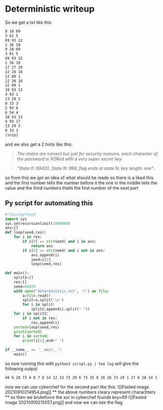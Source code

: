 # Deterministic writeup
So we get a txt like this
```txt
9 18 69
3 61 5
69 93 22
1 36 10
9 18 69
3 61 5
69 93 22
1 36 10
17 27 20
22 28 18
12 89 1
22 28 18
12 89 1
10 93 13
4 93 1
13 29 2
0 33 3
2 93 6
6 54 4
10 93 13
4 93 17
13 29 2
0 33 3
[snip]
```
and we also get a 2 hints like this:

> *The states are correct but just for security reasons, 
each character of the password is XORed with a very super secret key.*

> *"State 0: 69420, State N: 999, flag ends at state N, key length: one"..*

so from this we get an idea of what should be made so there is a liked this and the first number tells the number before it the one in the middle tells the value and the third numbers thells the first number of the next part
## Py script for automating this
```python
#!/bin/python3
import sys
sys.setrecursionlimit(1000000)
ans=[]
def loop(seed,res):
    for i in res:
        if i[0] == str(seed) and i in ans:
            return ans
        if i[0] == str(seed) and i not in ans:
            ans.append(i)
            seed=i[2]
            loop(seed,res)
    
def main():
    split2=[]
    res=[]
    seed=69420
    with open("deterministic.txt", 'r') as file:
        a=file.read()
        split=a.split('\n')
        for i in split:
            split2.append(i.split(" "))
    for i in split2:
        if i not in res:
            res.append(i)
    sorted=loop(seed,res)
    print(sorted)
    for i in sorted:
        print(i[1],end=" ")
    
if __name__ == '__main__':
    main()
```
so now running this with ``python3 script.py | tee log``
will give the following output 
```txt
48 6 28 73 4 8 7 8 14 12 13 73 29 6 73 25 8 26 26 73 29 1 27 6 28 14 1 73 8 5 5 73 29 1 12 73 10 6 27 27 12 10 29 73 26 29 8 29 12 26 73 6 15 73 29 1 12 73 8 28 29 6 4 8 29 8 73 8 7 13 73 27 12 8 10 1 73 29 1 12 73 15 0 7 8 5 73 26 29 8 29 12 71 73 36 8 7 16 73 25 12 6 25 5 12 73 29 27 0 12 13 73 29 6 73 13 6 73 29 1 0 26 73 11 16 73 1 8 7 13 73 8 7 13 73 15 8 0 5 12 13 71 71 73 38 7 5 16 73 29 1 12 73 27 12 8 5 73 6 7 12 26 73 4 8 7 8 14 12 13 73 29 6 73 27 12 8 10 1 73 29 1 12 73 15 0 7 8 5 73 26 29 8 29 12 71 73 48 6 28 73 8 5 26 6 73 15 6 28 7 13 73 29 1 12 73 26 12 10 27 12 29 73 2 12 16 73 29 6 73 13 12 10 27 16 25 29 73 29 1 12 73 4 12 26 26 8 14 12 71 73 48 6 28 73 8 27 12 73 29 27 28 5 16 73 30 6 27 29 1 16 72 72 73 48 6 28 73 26 1 6 28 5 13 73 11 12 73 27 12 30 8 27 13 12 13 73 30 0 29 1 73 29 1 0 26 73 14 0 15 29 72 73 61 1 12 73 25 8 26 26 25 1 27 8 26 12 73 29 6 73 28 7 5 6 10 2 73 29 1 12 73 13 6 6 27 73 0 26 83 73 33 61 43 18 93 28 29 89 36 93 29 93 54 93 93 27 90 54 47 28 60 28 39 54 93 7 45 54 39 89 29 54 45 88 15 47 88 10 60 5 29 72 72 20 33 61 43 18 93 28 29 89 36 93 29 93 54 93 93 27 90 54 47 28 60 28 39 54 93 7 45 54 39 89 29 54 45 88 15 47 88 10 60 5 29 72 72 20
```
now we can use cyberchef for the second part like this:
![[Pasted image 20210910214954.png]]
** the above numbers cleary represent charachters **
so then we bruteforce the xor in cyberchef founds *key=69*
![[Pasted image 20210910215057.png]]
and now we can see the flag